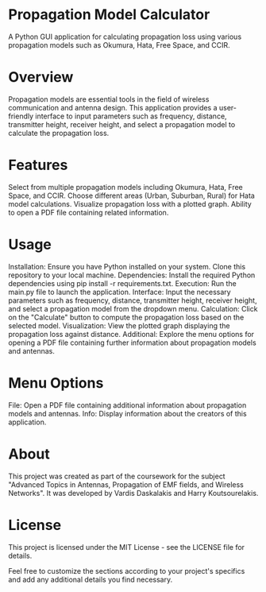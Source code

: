 # Propagation Model Calculator
A Python GUI application for calculating propagation loss using various propagation models such as Okumura, Hata, Free Space, and CCIR.

# Overview
Propagation models are essential tools in the field of wireless communication and antenna design. This application provides a user-friendly interface to input parameters such as frequency, distance, transmitter height, receiver height, and select a propagation model to calculate the propagation loss.

# Features
Select from multiple propagation models including Okumura, Hata, Free Space, and CCIR.
Choose different areas (Urban, Suburban, Rural) for Hata model calculations.
Visualize propagation loss with a plotted graph.
Ability to open a PDF file containing related information.
# Usage
Installation: Ensure you have Python installed on your system. Clone this repository to your local machine.
Dependencies: Install the required Python dependencies using pip install -r requirements.txt.
Execution: Run the main.py file to launch the application.
Interface: Input the necessary parameters such as frequency, distance, transmitter height, receiver height, and select a propagation model from the dropdown menu.
Calculation: Click on the "Calculate" button to compute the propagation loss based on the selected model.
Visualization: View the plotted graph displaying the propagation loss against distance.
Additional: Explore the menu options for opening a PDF file containing further information about propagation models and antennas.
# Menu Options
File: Open a PDF file containing additional information about propagation models and antennas.
Info: Display information about the creators of this application.
# About
This project was created as part of the coursework for the subject "Advanced Topics in Antennas, Propagation of EMF fields, and Wireless Networks". It was developed by Vardis Daskalakis and Harry Koutsourelakis.

# License
This project is licensed under the MIT License - see the LICENSE file for details.

Feel free to customize the sections according to your project's specifics and add any additional details you find necessary.
